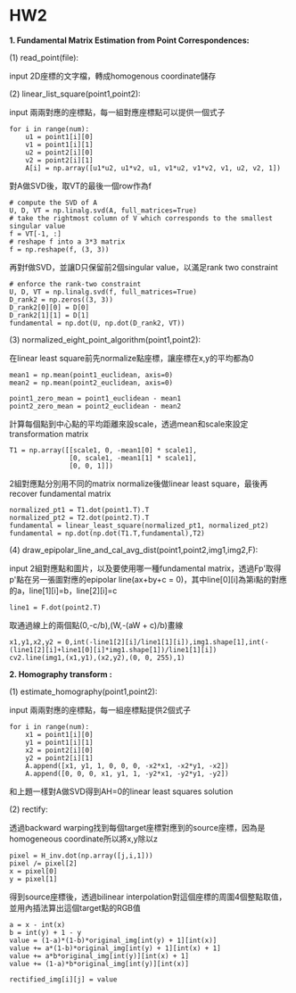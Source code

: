 # HW2

**1. Fundamental Matrix Estimation from Point Correspondences:**

(1) read_point(file): 

input 2D座標的文字檔，轉成homogenous coordinate儲存

(2) linear_list_square(point1,point2):

input 兩兩對應的座標點，每一組對應座標點可以提供一個式子
```
for i in range(num):
    u1 = point1[i][0]
    v1 = point1[i][1]
    u2 = point2[i][0]
    v2 = point2[i][1]
    A[i] = np.array([u1*u2, u1*v2, u1, v1*u2, v1*v2, v1, u2, v2, 1])
```

對A做SVD後，取VT的最後一個row作為f
```
# compute the SVD of A
U, D, VT = np.linalg.svd(A, full_matrices=True)
# take the rightmost column of V which corresponds to the smallest singular value
f = VT[-1, :]
# reshape f into a 3*3 matrix
f = np.reshape(f, (3, 3))
```

再對f做SVD，並讓D只保留前2個singular value，以滿足rank two constraint
```
# enforce the rank-two constraint
U, D, VT = np.linalg.svd(f, full_matrices=True)
D_rank2 = np.zeros((3, 3))
D_rank2[0][0] = D[0]
D_rank2[1][1] = D[1]
fundamental = np.dot(U, np.dot(D_rank2, VT))
```

(3) normalized_eight_point_algorithm(point1,point2):

在linear least square前先normalize點座標，讓座標在x,y的平均都為0
```
mean1 = np.mean(point1_euclidean, axis=0)
mean2 = np.mean(point2_euclidean, axis=0)

point1_zero_mean = point1_euclidean - mean1
point2_zero_mean = point2_euclidean - mean2
```
計算每個點到中心點的平均距離來設scale，透過mean和scale來設定transformation matrix
```
T1 = np.array([[scale1, 0, -mean1[0] * scale1],
               [0, scale1, -mean1[1] * scale1],
               [0, 0, 1]])
```
2組對應點分別用不同的matrix normalize後做linear least square，最後再recover fundamental matrix
```
normalized_pt1 = T1.dot(point1.T).T
normalized_pt2 = T2.dot(point2.T).T
fundamental = linear_least_square(normalized_pt1, normalized_pt2)
fundamental = np.dot(np.dot(T1.T,fundamental),T2)
```

(4) draw_epipolar_line_and_cal_avg_dist(point1,point2,img1,img2,F):

input 2組對應點和圖片，以及要使用哪一種fundamental matrix，透過Fp'取得p'點在另一張圖對應的epipolar line(ax+by+c = 0)，其中line[0][i]為第i點的對應的a，line[1][i]=b，line[2][i]=c
```
line1 = F.dot(point2.T)
```
取通過線上的兩個點(0,-c/b),(W,-(aW + c)/b)畫線
```
x1,y1,x2,y2 = 0,int(-line1[2][i]/line1[1][i]),img1.shape[1],int(-(line1[2][i]+line1[0][i]*img1.shape[1])/line1[1][i])
cv2.line(img1,(x1,y1),(x2,y2),(0, 0, 255),1)
```

**2. Homography transform :**

(1) estimate_homography(point1,point2):

input 兩兩對應的座標點，每一組座標點提供2個式子
```
for i in range(num):
    x1 = point1[i][0]
    y1 = point1[i][1]
    x2 = point2[i][0]
    y2 = point2[i][1]
    A.append([x1, y1, 1, 0, 0, 0, -x2*x1, -x2*y1, -x2])
    A.append([0, 0, 0, x1, y1, 1, -y2*x1, -y2*y1, -y2])
```
和上題一樣對A做SVD得到AH=0的linear least squares solution

(2) rectify:

透過backward warping找到每個target座標對應到的source座標，因為是homogeneous coordinate所以將x,y除以z

```
pixel = H_inv.dot(np.array([j,i,1]))
pixel /= pixel[2]
x = pixel[0]
y = pixel[1]
```
得到source座標後，透過bilinear interpolation對這個座標的周圍4個整點取值，並用內插法算出這個target點的RGB值
```
a = x - int(x)
b = int(y) + 1 - y
value = (1-a)*(1-b)*original_img[int(y) + 1][int(x)]
value += a*(1-b)*original_img[int(y) + 1][int(x) + 1]
value += a*b*original_img[int(y)][int(x) + 1]
value += (1-a)*b*original_img[int(y)][int(x)] 

rectified_img[i][j] = value
```